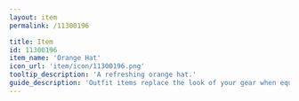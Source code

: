 ```yaml
---
layout: item
permalink: /11300196

title: Item
id: 11300196
item_name: 'Orange Hat'
icon_url: 'item/icon/11300196.png'
tooltip_description: 'A refreshing orange hat.'
guide_description: 'Outfit items replace the look of your gear when equipped.'
---
```


